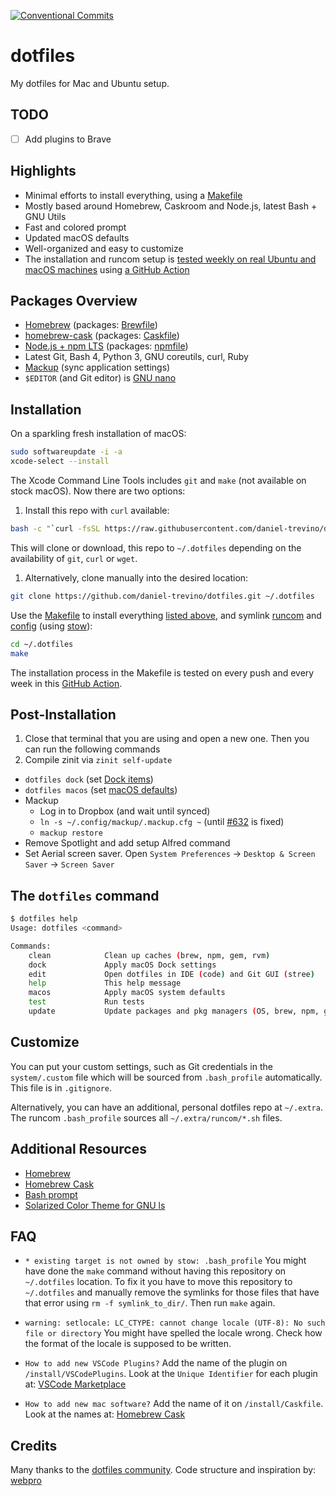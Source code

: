 [![Conventional Commits](https://img.shields.io/badge/Conventional%20Commits-1.0.0-yellow.svg)](https://conventionalcommits.org)

# dotfiles

My dotfiles for Mac and Ubuntu setup.

## TODO

- [ ] Add plugins to Brave

## Highlights

- Minimal efforts to install everything, using a [Makefile](./Makefile)
- Mostly based around Homebrew, Caskroom and Node.js, latest Bash + GNU Utils
- Fast and colored prompt
- Updated macOS defaults
- Well-organized and easy to customize
- The installation and runcom setup is
  [tested weekly on real Ubuntu and macOS machines](https://github.com/daniel-trevino/dotfiles/actions) using
  [a GitHub Action](./.github/workflows/ci.yml)

## Packages Overview

- [Homebrew](https://brew.sh) (packages: [Brewfile](./install/Brewfile))
- [homebrew-cask](https://github.com/Homebrew/homebrew-cask) (packages: [Caskfile](./install/Caskfile))
- [Node.js + npm LTS](https://nodejs.org/en/download/) (packages: [npmfile](./install/npmfile))
- Latest Git, Bash 4, Python 3, GNU coreutils, curl, Ruby
- [Mackup](https://github.com/lra/mackup) (sync application settings)
- `$EDITOR` (and Git editor) is [GNU nano](https://www.nano-editor.org)

## Installation

On a sparkling fresh installation of macOS:

```bash
sudo softwareupdate -i -a
xcode-select --install
```

The Xcode Command Line Tools includes `git` and `make` (not available on stock macOS). Now there are two options:

1. Install this repo with `curl` available:

```bash
bash -c "`curl -fsSL https://raw.githubusercontent.com/daniel-trevino/dotfiles/master/remote-install.sh`"
```

This will clone or download, this repo to `~/.dotfiles` depending on the availability of `git`, `curl` or `wget`.

1. Alternatively, clone manually into the desired location:

```bash
git clone https://github.com/daniel-trevino/dotfiles.git ~/.dotfiles
```

Use the [Makefile](./Makefile) to install everything [listed above](#package-overview), and symlink [runcom](./runcom)
and [config](./config) (using [stow](https://www.gnu.org/software/stow/)):

```bash
cd ~/.dotfiles
make
```

The installation process in the Makefile is tested on every push and every week in this
[GitHub Action](https://github.com/daniel-trevino/dotfiles/actions).

## Post-Installation

1. Close that terminal that you are using and open a new one. Then you can run the following commands
2. Compile zinit via `zinit self-update`

- `dotfiles dock` (set [Dock items](./macos/dock.sh))
- `dotfiles macos` (set [macOS defaults](./macos/defaults.sh))
- Mackup
  - Log in to Dropbox (and wait until synced)
  - `ln -s ~/.config/mackup/.mackup.cfg ~` (until [#632](https://github.com/lra/mackup/pull/632) is fixed)
  - `mackup restore`
- Remove Spotlight and add setup Alfred command
- Set Aerial screen saver. Open `System Preferences` -> `Desktop & Screen Saver` -> `Screen Saver`

## The `dotfiles` command

```bash
$ dotfiles help
Usage: dotfiles <command>

Commands:
    clean            Clean up caches (brew, npm, gem, rvm)
    dock             Apply macOS Dock settings
    edit             Open dotfiles in IDE (code) and Git GUI (stree)
    help             This help message
    macos            Apply macOS system defaults
    test             Run tests
    update           Update packages and pkg managers (OS, brew, npm, gem)
```

## Customize

You can put your custom settings, such as Git credentials in the `system/.custom` file which will be sourced from
`.bash_profile` automatically. This file is in `.gitignore`.

Alternatively, you can have an additional, personal dotfiles repo at `~/.extra`. The runcom `.bash_profile` sources all
`~/.extra/runcom/*.sh` files.

## Additional Resources

- [Homebrew](https://brew.sh)
- [Homebrew Cask](https://github.com/Homebrew/homebrew-cask)
- [Bash prompt](https://wiki.archlinux.org/index.php/Color_Bash_Prompt)
- [Solarized Color Theme for GNU ls](https://github.com/seebi/dircolors-solarized)

## FAQ

- `* existing target is not owned by stow: .bash_profile`
  You might have done the `make` command without having this repository on `~/.dotfiles` location.
  To fix it you have to move this repository to `~/.dotfiles` and manually remove the symlinks for those files that have that error using `rm -f symlink_to_dir/`. Then run `make` again.

- `warning: setlocale: LC_CTYPE: cannot change locale (UTF-8): No such file or directory`
  You might have spelled the locale wrong. Check how the format of the locale is supposed to be written.

- `How to add new VSCode Plugins?`
  Add the name of the plugin on `/install/VSCodePlugins`. Look at the `Unique Identifier` for each plugin at: [VSCode Marketplace](https://marketplace.visualstudio.com/vscode)

- `How to add new mac software?`
  Add the name of it on `/install/Caskfile`. Look at the names at: [Homebrew Cask](https://formulae.brew.sh/cask/)

## Credits

Many thanks to the [dotfiles community](https://dotfiles.github.io).
Code structure and inspiration by: [webpro](https://github.com/webpro/dotfiles)
